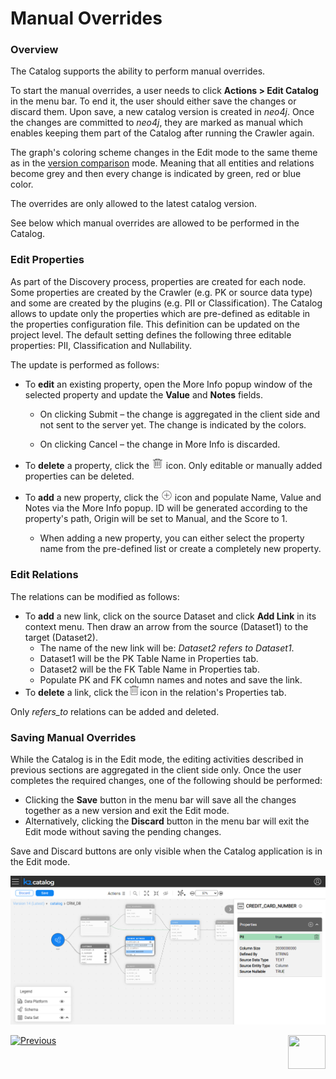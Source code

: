 # Manual Overrides

### Overview

The Catalog supports the ability to perform manual overrides. 

To start the manual overrides, a user needs to click **Actions > Edit Catalog** in the menu bar. To end it, the user should either save the changes or discard them. Upon save, a new catalog version is created in *neo4j*. Once the changes are committed to *neo4j*, they are marked as manual which enables keeping them part of the Catalog after running the Crawler again.

The graph's coloring scheme changes in the Edit mode to the same theme as in the [version comparison](06_catalog_versioning.md) mode. Meaning that all entities and relations become grey and then every change is indicated by green, red or blue color.

The overrides are only allowed to the latest catalog version. 

See below which manual overrides are allowed to be performed in the Catalog.

### Edit Properties

As part of the Discovery process, properties are created for each node. Some properties are created by the Crawler (e.g. PK or source data type) and some are created by the plugins (e.g. PII or Classification). The Catalog allows to update only the properties which are pre-defined as editable in the properties configuration file. This definition can be updated on the project level. The default setting defines the following three editable properties: PII, Classification and Nullability.

The update is performed as follows:  

* To **edit** an existing property, open the More Info popup window of the selected property and update the **Value** and **Notes** fields. 

  * On clicking Submit – the change is aggregated in the client side and not sent to the server yet. The change is indicated by the colors.

  * On clicking Cancel – the change in More Info is discarded.
* To **delete** a property, click the <img src="images/delete.png" alt="plus" style="zoom:75%;" /> icon. Only editable or manually added properties can be deleted.
* To **add** a new property, click the <img src="images/add.png" alt="plus" style="zoom:75%;" /> icon and populate Name, Value and Notes via the More Info popup. ID will be generated according to the property's path, Origin will be set to Manual, and the Score to 1. 
  * When adding a new property, you can either select the property name from the pre-defined list or create a completely new property.


### Edit Relations

The relations can be modified as follows:

* To **add** a new link, click on the source Dataset and click **Add Link** in its context menu.  Then draw an arrow from the source (Dataset1) to the target (Dataset2).
  * The name of the new link will be: *Dataset2 refers to Dataset1*. 
  * Dataset1 will be the PK Table Name in Properties tab.
  * Dataset2 will be the FK Table Name in Properties tab.
  * Populate PK and FK column names and notes and save the link.
* To **delete** a link, click the<img src="images/delete.png" alt="plus" style="zoom:75%;" />icon in the relation's Properties tab.

Only *refers_to* relations can be added and deleted. 

### Saving Manual Overrides

While the Catalog is in the Edit mode, the editing activities described in previous sections are  aggregated in the client side only. Once the user completes the required changes, one of the following should be performed:

* Clicking the **Save** button in the menu bar will save all the changes together as a new version and exit the Edit mode.
* Alternatively, clicking the **Discard** button in the menu bar will exit the Edit mode without saving the pending changes.

Save and Discard buttons are only visible when the Catalog application is in the Edit mode.

<img src="images/manual_override.png" style="zoom:75%;" />



[![Previous](/articles/images/Previous.png)](06_catalog_versioning.md)[<img align="right" width="60" height="54" src="/articles/images/Next.png">](08_search_catalog.md) 


